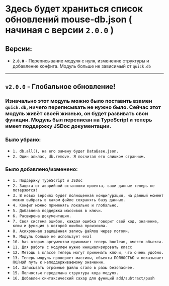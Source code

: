 # Здесь будет храниться список обновлений mouse-db.json ( начиная с версии `2.0.0` )
## Версии:
- **`2.0.0`** - Переписывание модуля с нуля, изменение структуры и добавление конфига. Модуль больше не зависимый от `quick.db`
---
## **`v2.0.0`** - Глобальное обновление!
### Изначально этот модуль можно было поставить взамен `quick.db`, ничего переписывать не нужно было. Сейчас этот модуль живёт своей жизнью, он будет развивать свои функции. Модуль был переписан на **TypeScript** и теперь имеет поддержку **JSDoc** документации. 
### Было убрано:
- `1. db.аll(), на его замену будет DаtаBаse.json.`
- `2. Один алилас, db.remove. Я посчитал его слишком странным.`
### Было добавлено/изменено:
- `1. Поддержку TypeScript и JSDoc`
- `2. Защита от аварийной остановки проекта, ваши данные теперь не потеряются!`
- `3. В новых версиях будет полноценная конфигурация, на данный момент можно выбрать в каком файле сохранять базу данных.`
- `4. Конфиг можно применять локально и глобально.`
- `5. Добавлена поддержка массивов в ключи.`
- `6. Расширена документация.`
- `7. Своя система ошибок, каждая ошибка говорит свой код, значение, ключ и функция в которой ошибка произошла.`
- `8. Асихронная защищённая запись файлов через потоки.`
- `9. Модуль больше не использует evаl`
- `10. hаs вторым аргументом принимает теперь booleаn, вместо объекта.`
- `11. Для работы с модулем нужно инициализировать класс`
- `12. Методы в классе теперь могут принимать ключи, что очень удобно.`
- `13. Теперь модуль проверяет массивы, объекты ПОЛНОСТЬЮ и показывает ПОЛНЫЙ путь к неподдерживаемому значению.`
- `14. Записывать огромные файлы стало в разы безопаснее.`
- `15. Полностью переделана структура кода модуля.`
- `16. Добавлен синтаксический сахар для функций аdd/subtrаct/push`